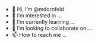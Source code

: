 - 👋 Hi, I’m @mdornfeld
- 👀 I’m interested in ...
- 🌱 I’m currently learning ...
- 💞️ I’m looking to collaborate on ...
- 📫 How to reach me ...

<!---
mdornfeld/mdornfeld is a ✨ special ✨ repository because its `README.md` (this file) appears on your GitHub profile.
You can click the Preview link to take a look at your changes.
--->
